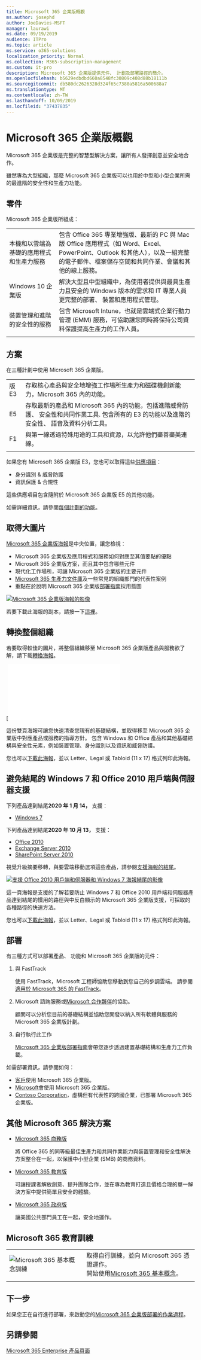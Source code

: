 ```yaml
---
title: Microsoft 365 企業版概觀
ms.author: josephd
author: JoeDavies-MSFT
manager: laurawi
ms.date: 09/19/2019
audience: ITPro
ms.topic: article
ms.service: o365-solutions
localization_priority: Normal
ms.collection: M365-subscription-management
ms.custom: it-pro
description: Microsoft 365 企業版提供元件、 計劃及部署路徑的簡介。
ms.openlocfilehash: b5629edbdbd660a8548fc30809c408d88b18111b
ms.sourcegitcommit: db580dc2626328d324f65c7380a5816a500688a7
ms.translationtype: MT
ms.contentlocale: zh-TW
ms.lasthandoff: 10/09/2019
ms.locfileid: "37437835"
---
```

# <a name="microsoft-365-enterprise-overview"></a>Microsoft 365 企業版概觀

Microsoft 365 企業版是完整的智慧型解決方案，讓所有人發揮創意並安全地合作。 

雖然專為大型組織，那麼 Microsoft 365 企業版可以也用於中型和小型企業所需的最進階的安全性和生產力功能。 

## <a name="components"></a>零件

Microsoft 365 企業版所組成：

|||
|:-------|:-----|
| 本機和以雲端為基礎的應用程式和生產力服務 | 包含 Office 365 專業增強版、最新的 PC 與 Mac 版 Office 應用程式（如 Word、Excel、PowerPoint、Outlook 和其他人），以及一組完整的電子郵件、檔案儲存空間和共同作業、會議和其他的線上服務。 |
| Windows 10 企業版 | 解決大型且中型組織中，為使用者提供與最具生產力且安全的 Windows 版本的需求和 IT 專業人員更完整的部署、 裝置和應用程式管理。 |
| 裝置管理和進階的安全性的服務 | 包含 Microsoft Intune，也就是雲端式企業行動力管理 (EMM) 服務，可協助讓您同時將保持公司資料保護提高生產力的工作人員。 |
|||

## <a name="plans"></a>方案

在三種計劃中使用 Microsoft 365 企業版。

|||
|:-------|:-----|
| 版 E3 | 存取核心產品與安全地增強工作場所生產力和磁碟機創新能力，Microsoft 365 內的功能。 |
| E5 | 存取最新的產品和 Microsoft 365 內的功能，包括進階威脅防護、 安全性和共同作業工具. 包含所有的 E3 的功能以及進階的安全性、 語音及資料分析工具。 |
| F1 | 與第一線透過特殊用途的工具和資源，以允許他們盡善盡美連線。 |
|||

如果您有 Microsoft 365 企業版 E3，您也可以取得這些[供應項目](https://www.microsoft.com/microsoft-365/blog/2019/01/02/introducing-new-advanced-security-and-compliance-offerings-for-microsoft-365/)：

- 身分識別 & 威脅防護
- 資訊保護 & 合規性

這些供應項目包含隨附於 Microsoft 365 企業版 E5 的其他功能。

如需詳細資訊，請參閱[每個計劃的功能](https://www.microsoft.com/microsoft-365/compare-all-microsoft-365-plans)。

## <a name="get-the-big-picture"></a>取得大圖片

[Microsoft 365 企業版海報](media/m365-poster/Microsoft365Enterprise.pdf)是中央位置，讓您檢視：

- Microsoft 365 企業版及應用程式和服務如何對應至其值要點的優點
- Microsoft 365 企業版方案，而且其中包含哪些元件 
- 現代化工作場所，可讓 Microsoft 365 企業版的主要元件
- [Microsoft 365 生產力文件庫](https://www.microsoft.com/microsoft-365/success/)及一些常見的組織部門的代表性案例
- 重點在於說明 Microsoft 365 企業版[部署指南](deploy-microsoft-365-enterprise.md)採用藍圖

[![Microsoft 365 企業版海報的影像](./media/m365-poster/m365e-poster.png)](media/m365-poster/Microsoft365Enterprise.pdf)

若要下載此海報的副本，請按一下[這裡](https://github.com/MicrosoftDocs/microsoft-365-docs/raw/public/microsoft-365/enterprise/media/m365-poster/Microsoft365Enterprise.pdf)。


## <a name="transition-your-entire-organization"></a>轉換整個組織

若要取得較佳的圖片，將整個組織移至 Microsoft 365 企業版產品與服務欲了解，請下載[轉換海報](media/deploy-microsoft-365-enterprise/transition-org-to-m365.pdf)。

[![[轉換到 Microsoft 365 海報的影像](./media/deploy-microsoft-365-enterprise/transition-org-to-m365.png)](media/deploy-microsoft-365-enterprise/transition-org-to-m365.pdf)

這份雙頁海報可讓您快速清查您現有的基礎結構，並取得移至 Microsoft 365 企業版中對應產品或服務的指導方針。 包含 Windows 和 Office 產品和其他基礎結構與安全性元素，例如裝置管理、身分識別以及資訊和威脅防護。

您也可以[下載此海報](https://github.com/MicrosoftDocs/microsoft-365-docs/raw/public/microsoft-365/enterprise/media/deploy-microsoft-365-enterprise/transition-org-to-m365.pdf)，並以 Letter、Legal 或 Tabloid (11 x 17) 格式列印此海報。

## <a name="avoid-end-of-support-for-windows-7-and-office-2010-clients-and-servers"></a>避免結尾的 Windows 7 和 Office 2010 用戶端與伺服器支援

下列產品達到結尾**2020 年 1 月 14，** 支援：

- [Windows 7](https://aka.ms/win7upgrade)

下列產品達到結尾**2020 年 10 月 13，** 支援：

- [Office 2010](https://docs.microsoft.com/DeployOffice/office-2010-end-support-roadmap)
- [Exchange Server 2010](https://docs.microsoft.com/office365/enterprise/exchange-2010-end-of-support)
- [SharePoint Server 2010](https://docs.microsoft.com/office365/enterprise/upgrade-from-sharepoint-2010)

視覺升級摘要移轉，與要雲端移動選項這些產品，請參閱[支援海報的結尾](media/migration-microsoft-365-enterprise-workload/Office2010Windows7EndOfSupport.pdf)。

[![支援 Office 2010 用戶端和伺服器和 Windows 7 海報結尾的影像](./media/migration-microsoft-365-enterprise-workload/office2010-windows7-end-of-support.png)](media/migration-microsoft-365-enterprise-workload/Office2010Windows7EndOfSupport.pdf)

這一頁海報是支援的了解若要防止 Windows 7 和 Office 2010 用戶端和伺服器產品達到結尾的慣用的路徑與中反白顯示的 Microsoft 365 企業版支援，可採取的各種路徑的快速方法。

您也可以[下載此海報](https://github.com/MicrosoftDocs/microsoft-365-docs/raw/public/microsoft-365/enterprise/media/migration-microsoft-365-enterprise-workload/Office2010Windows7EndOfSupport.pdf)，並以 Letter、Legal 或 Tabloid (11 x 17) 格式列印此海報。

## <a name="deploy"></a>部署

有三種方式可以部署產品、 功能和 Microsoft 365 企業版的元件：

1. 與 FastTrack
  
   使用 FastTrack，Microsoft 工程師協助您移動到您自己的步調雲端。 請參閱[適用於 Microsoft 365 的 FastTrack](https://fasttrack.microsoft.com/microsoft365)。
  
2. Microsoft 諮詢服務或[Microsoft 合作夥伴](https://partner.microsoft.com/)的協助。

   顧問可以分析您目前的基礎結構並協助您開發以納入所有軟體與服務的 Microsoft 365 企業版計劃。

3. 自行執行此工作

   [Microsoft 365 企業版部署指南](deploy-microsoft-365-enterprise.md)會帶您逐步透過建置基礎結構和生產力工作負載。 

如需部署資訊，請參閱如何：

- [客戶](deploy-microsoft-365-enterprise.md#how-customers-use-microsoft-365-enterprise)使用 Microsoft 365 企業版。
- [Microsoft](deploy-microsoft-365-enterprise.md#how-microsoft-uses-microsoft-365-enterprise)會使用 Microsoft 365 企業版。
- [Contoso Corporation](contoso-overview.md)，虛構但有代表性的跨國企業，已部署 Microsoft 365 企業版。

## <a name="additional-microsoft-365-solutions"></a>其他 Microsoft 365 解決方案

- [Microsoft 365 商務版 ](https://docs.microsoft.com/microsoft-365/business/)
 
  將 Office 365 的同等級最佳生產力和共同作業能力與裝置管理和安全性解決方案整合在一起，以保護中小型企業 (SMB) 的商務資料。

- [Microsoft 365 教育版](https://docs.microsoft.com/education)
 
  可讓授課者解放創意、提升團隊合作，並在專為教育打造且價格合理的單一解決方案中提供簡單且安全的體驗。

- [Microsoft 365 政府版](https://www.microsoft.com/microsoft-365/government)
 
  讓美國公共部門員工在一起，安全地運作。

## <a name="microsoft-365-training"></a>Microsoft 365 教育訓練

|||
|:-------|:-----|
![Microsoft 365 基本概念訓練](./media/m365-poster/m365-fundamentals.svg)| 取得自行訓練，並向 Microsoft 365 憑證運作。 <BR> 開始使用[Microsoft 365 基本概念](https://docs.microsoft.com/learn/paths/m365-fundamentals/)。
|||


## <a name="next-step"></a>下一步

如果您正在自行進行部署，來啟動您的[Microsoft 365 企業版部署的作業過程](deploy-microsoft-365-enterprise.md)。

## <a name="see-also"></a>另請參閱

[Microsoft 365 Enterprise 產品頁面](https://www.microsoft.com/microsoft-365/enterprise)

